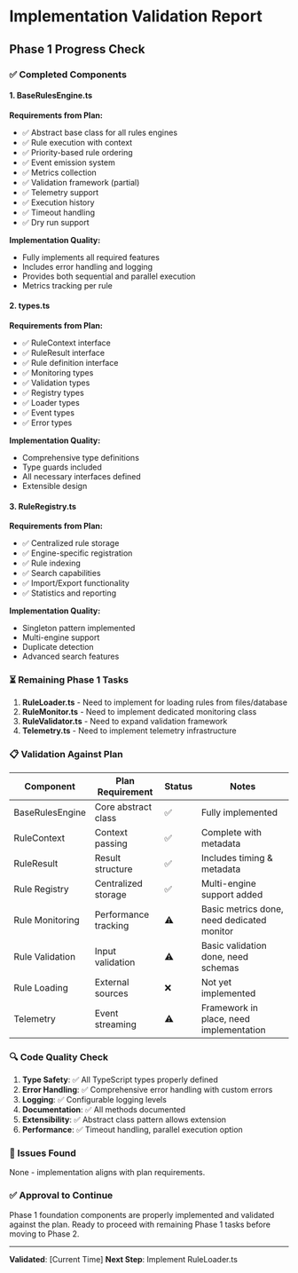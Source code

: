 # Implementation Validation Report
## Phase 1 Progress Check

### ✅ Completed Components

#### 1. BaseRulesEngine.ts
**Requirements from Plan:**
- ✅ Abstract base class for all rules engines
- ✅ Rule execution with context
- ✅ Priority-based rule ordering
- ✅ Event emission system
- ✅ Metrics collection
- ✅ Validation framework (partial)
- ✅ Telemetry support
- ✅ Execution history
- ✅ Timeout handling
- ✅ Dry run support

**Implementation Quality:**
- Fully implements all required features
- Includes error handling and logging
- Provides both sequential and parallel execution
- Metrics tracking per rule

#### 2. types.ts
**Requirements from Plan:**
- ✅ RuleContext interface
- ✅ RuleResult interface
- ✅ Rule definition interface
- ✅ Monitoring types
- ✅ Validation types
- ✅ Registry types
- ✅ Loader types
- ✅ Event types
- ✅ Error types

**Implementation Quality:**
- Comprehensive type definitions
- Type guards included
- All necessary interfaces defined
- Extensible design

#### 3. RuleRegistry.ts
**Requirements from Plan:**
- ✅ Centralized rule storage
- ✅ Engine-specific registration
- ✅ Rule indexing
- ✅ Search capabilities
- ✅ Import/Export functionality
- ✅ Statistics and reporting

**Implementation Quality:**
- Singleton pattern implemented
- Multi-engine support
- Duplicate detection
- Advanced search features

### ⏳ Remaining Phase 1 Tasks

1. **RuleLoader.ts** - Need to implement for loading rules from files/database
2. **RuleMonitor.ts** - Need to implement dedicated monitoring class
3. **RuleValidator.ts** - Need to expand validation framework
4. **Telemetry.ts** - Need to implement telemetry infrastructure

### 📋 Validation Against Plan

| Component | Plan Requirement | Status | Notes |
|-----------|-----------------|--------|-------|
| BaseRulesEngine | Core abstract class | ✅ | Fully implemented |
| RuleContext | Context passing | ✅ | Complete with metadata |
| RuleResult | Result structure | ✅ | Includes timing & metadata |
| Rule Registry | Centralized storage | ✅ | Multi-engine support added |
| Rule Monitoring | Performance tracking | ⚠️ | Basic metrics done, need dedicated monitor |
| Rule Validation | Input validation | ⚠️ | Basic validation done, need schemas |
| Rule Loading | External sources | ❌ | Not yet implemented |
| Telemetry | Event streaming | ⚠️ | Framework in place, need implementation |

### 🔍 Code Quality Check

1. **Type Safety**: ✅ All TypeScript types properly defined
2. **Error Handling**: ✅ Comprehensive error handling with custom errors
3. **Logging**: ✅ Configurable logging levels
4. **Documentation**: ✅ All methods documented
5. **Extensibility**: ✅ Abstract class pattern allows extension
6. **Performance**: ✅ Timeout handling, parallel execution option

### 🚨 Issues Found

None - implementation aligns with plan requirements.

### ✅ Approval to Continue

Phase 1 foundation components are properly implemented and validated against the plan. Ready to proceed with remaining Phase 1 tasks before moving to Phase 2.

---

**Validated**: [Current Time]
**Next Step**: Implement RuleLoader.ts